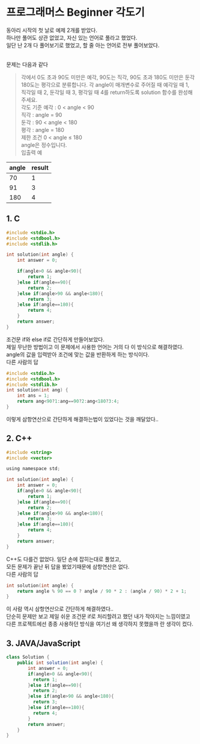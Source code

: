 # 프로그래머스 Beginner 각도기

동아리 시작의 첫 날로 예제 2개를 받았다.<br/>
하나만 풀어도 상관 없었고, 자신 있는 언어로 풀라고 했었다.<br/>
일단 난 2개 다 풀어보기로 했었고, 할 줄 아는 언어로 전부 풀어보았다.<br/>
<br/>


문제는 다음과 같다

>각에서 0도 초과 90도 미만은 예각, 90도는 직각, 90도 초과 180도 미만은 둔각 180도는 평각으로 분류합니다. 각 angle이 매개변수로 주어질 때 예각일 때 1, 직각일 때 2, 둔각일 때 3, 평각일 때 4를 return하도록 solution 함수를 완성해주세요.<br/>
각도 기준
>예각 : 0 < angle < 90<br/>
직각 : angle = 90<br/>
둔각 : 90 < angle < 180<br/>
평각 : angle = 180<br/>
제한 조건
>0 < angle ≤ 180<br/>
angle은 정수입니다.<br/>
입출력 예

|angle|result|
|---|---|
|70|1|
|91|3|
|180|4|

## 1. C
``` C
#include <stdio.h>
#include <stdbool.h>
#include <stdlib.h>

int solution(int angle) {
    int answer = 0;

    if(angle>0 && angle<90){
        return 1;
    }else if(angle==90){
        return 2;
    }else if(angle>90 && angle<180){
        return 3;
    }else if(angle==180){
        return 4;
    }
    return answer;
}
```
조건문 if와 else if로 간단하게 만들어보았다.<br/>
제일 무난한 방법이고 이 문제에서 사용한 언어는 거의 다 이 방식으로 해결하였다. <br/>
angle의 값을 입력받아 조건에 맞는 값을 반환하게 하는 방식이다.<br/>
다른 사람의 답
``` C
#include <stdio.h>
#include <stdbool.h>
#include <stdlib.h>
int solution(int ang) {
    int ans = 1;    
    return ang<90?1:ang==90?2:ang<180?3:4;
}
``` 
이렇게 삼항연산으로 간단하게 해결하는법이 있었다는 것을 깨달았다..<br/>


## 2. C++
``` C
#include <string>
#include <vector>

using namespace std;

int solution(int angle) {
    int answer = 0;
    if(angle>0 && angle<90){
        return 1;
    }else if(angle==90){
        return 2;
    }else if(angle>90 && angle<180){
        return 3;
    }else if(angle==180){
        return 4;
    }
    return answer;
}

``` 
C++도 다를건 없었다. 일단 손에 잡히는대로 풀었고,<br/>모든 문제가 끝난 뒤 답을 봤었기때문에 삼항연산은 없다.
<br/>
다른 사람의 답<br/>
``` C
int solution(int angle) {
    return angle % 90 == 0 ? angle / 90 * 2 : (angle / 90) * 2 + 1; 
}
``` 
이 사람 역시 삼항연산으로 간단하게 해결하였다..<br/>
단순히 문제만 보고 제일 쉬운 조건문 if로 처리할려고 했던 내가 작아지는 느낌이였고 다른 프로젝트에선 종종 사용하던 방식을 여기선 왜 생각하지 못했을까 란 생각이 컸다.

## 3. JAVA/JavaScript
``` JAVA
class Solution {
    public int solution(int angle) {
        int answer = 0;
        if(angle>0 && angle<90){
          return 1;
        }else if(angle==90){
          return 2;
        }else if(angle>90 && angle<180){
          return 3;
        }else if(angle==180){
          return 4;
        }
        return answer;
    }
}
``` 